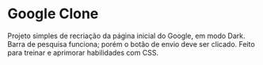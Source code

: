 # Google Clone

Projeto simples de recriação da página inicial do Google, em modo Dark. Barra de pesquisa funciona; porém o botão de envio deve ser clicado.
Feito para treinar e aprimorar habilidades com CSS.
